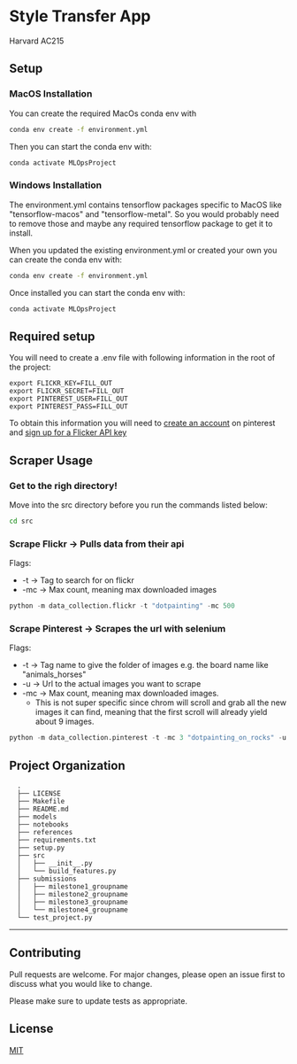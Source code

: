 Style Transfer App
==============================
Harvard AC215



## Setup

### MacOS Installation

You can create the required MacOs conda env with

```bash
conda env create -f environment.yml
```

Then you can start the conda env with:

```bash
conda activate MLOpsProject
```

### Windows Installation
The environment.yml contains tensorflow packages specific to MacOS like "tensorflow-macos" and "tensorflow-metal". So you would probably need to remove those and maybe any required tensorflow package to get it to install.


When you updated the existing environment.yml or created your own you can create the conda env with:

```bash
conda env create -f environment.yml
```

Once installed you can start the conda env with:

```bash
conda activate MLOpsProject
```

## Required setup
You will need to create a .env file with following information in the root of the project:
```
export FLICKR_KEY=FILL_OUT
export FLICKR_SECRET=FILL_OUT
export PINTEREST_USER=FILL_OUT
export PINTEREST_PASS=FILL_OUT
```
To obtain this information you will need to [create an account](https://pinterest.com/) on pinterest and [sign up for a Flicker API key](https://identity.flickr.com/sign-up)


## Scraper Usage


### Get to the righ directory!
Move into the src directory before you run the commands listed below:
```bash
cd src
```

### Scrape Flickr -> Pulls data from their api

Flags:
* -t -> Tag to search for on flickr
* -mc -> Max count, meaning max downloaded images

```python
python -m data_collection.flickr -t "dotpainting" -mc 500
```

### Scrape Pinterest -> Scrapes the url with selenium

Flags:
* -t -> Tag name to give the folder of images e.g. the board name like "animals_horses"
* -u -> Url to the actual images you want to scrape
* -mc -> Max count, meaning max downloaded images. 
  - This is not super specific since chrom will scroll and grab all the new images it can find, meaning that the first scroll will already yield about 9 images.


```python
python -m data_collection.pinterest -t -mc 3 "dotpainting_on_rocks" -u "https://nl.pinterest.com/ideas/architecture/918105274631/"
```





Project Organization
------------
      .
      ├── LICENSE
      ├── Makefile
      ├── README.md
      ├── models
      ├── notebooks
      ├── references
      ├── requirements.txt
      ├── setup.py
      ├── src
      │   ├── __init__.py
      │   └── build_features.py
      ├── submissions
      │   ├── milestone1_groupname
      │   ├── milestone2_groupname
      │   ├── milestone3_groupname
      │   └── milestone4_groupname
      └── test_project.py

--------



## Contributing
Pull requests are welcome. For major changes, please open an issue first to discuss what you would like to change.

Please make sure to update tests as appropriate.

## License
[MIT](https://choosealicense.com/licenses/mit/)